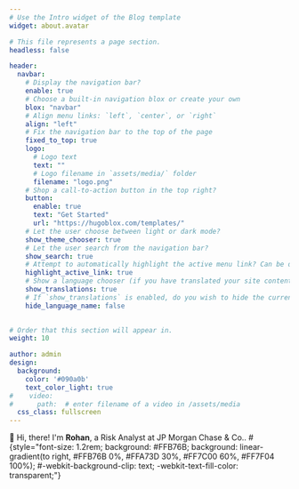 ```yaml
---
# Use the Intro widget of the Blog template
widget: about.avatar

# This file represents a page section.
headless: false

header:
  navbar:
    # Display the navigation bar?
    enable: true
    # Choose a built-in navigation blox or create your own
    blox: "navbar"
    # Align menu links: `left`, `center`, or `right`
    align: "left"
    # Fix the navigation bar to the top of the page
    fixed_to_top: true
    logo:
      # Logo text
      text: ""
      # Logo filename in `assets/media/` folder
      filename: "logo.png"
    # Shop a call-to-action button in the top right?
    button:
      enable: true
      text: "Get Started"
      url: "https://hugoblox.com/templates/"
    # Let the user choose between light or dark mode?
    show_theme_chooser: true
    # Let the user search from the navigation bar?
    show_search: true
    # Attempt to automatically highlight the active menu link? Can be disabled for complex sites.
    highlight_active_link: true
    # Show a language chooser (if you have translated your site content)?
    show_translations: true
    # If `show_translations` is enabled, do you wish to hide the current language name?
    hide_language_name: false
    

# Order that this section will appear in.
weight: 10

author: admin
design:
  background:
    color: '#090a0b'
    text_color_light: true
#    video:
#      path:  # enter filename of a video in /assets/media
  css_class: fullscreen
---
```


👋 Hi, there! I'm **Rohan**, a Risk Analyst at JP Morgan Chase & Co..
#{style="font-size: 1.2rem; background: #FFB76B; background: linear-gradient(to right, #FFB76B 0%, #FFA73D 30%, #FF7C00 60%, #FF7F04 100%); #-webkit-background-clip: text; -webkit-text-fill-color: transparent;"}


